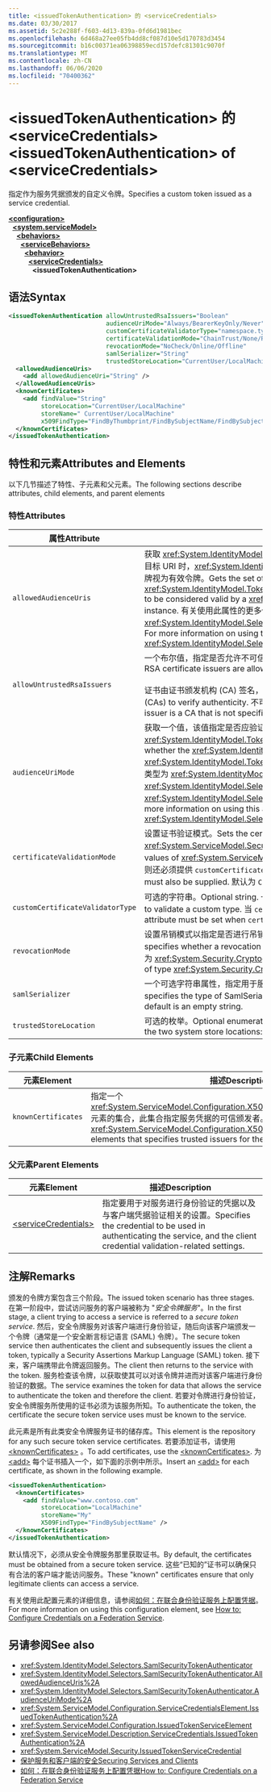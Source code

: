 ```yaml
---
title: <issuedTokenAuthentication> 的 <serviceCredentials>
ms.date: 03/30/2017
ms.assetid: 5c2e288f-f603-4d13-839a-0fd6d1981bec
ms.openlocfilehash: 6d468a27ee05fb4dd8cf087d10e5d170783d3454
ms.sourcegitcommit: b16c00371ea06398859ecd157defc81301c9070f
ms.translationtype: MT
ms.contentlocale: zh-CN
ms.lasthandoff: 06/06/2020
ms.locfileid: "70400362"
---
```

# <a name="issuedtokenauthentication-of-servicecredentials"></a><span data-ttu-id="fc117-102">\<issuedTokenAuthentication> 的 \<serviceCredentials></span><span class="sxs-lookup"><span data-stu-id="fc117-102">\<issuedTokenAuthentication> of \<serviceCredentials></span></span>
<span data-ttu-id="fc117-103">指定作为服务凭据颁发的自定义令牌。</span><span class="sxs-lookup"><span data-stu-id="fc117-103">Specifies a custom token issued as a service credential.</span></span>  
  
[**\<configuration>**](../configuration-element.md)\
&nbsp;&nbsp;[**\<system.serviceModel>**](system-servicemodel.md)\
&nbsp;&nbsp;&nbsp;&nbsp;[**\<behaviors>**](behaviors.md)\
&nbsp;&nbsp;&nbsp;&nbsp;&nbsp;&nbsp;[**\<serviceBehaviors>**](servicebehaviors.md)\
&nbsp;&nbsp;&nbsp;&nbsp;&nbsp;&nbsp;&nbsp;&nbsp;[**\<behavior>**](behavior-of-servicebehaviors.md)\
&nbsp;&nbsp;&nbsp;&nbsp;&nbsp;&nbsp;&nbsp;&nbsp;&nbsp;&nbsp;[**\<serviceCredentials>**](servicecredentials.md)\
&nbsp;&nbsp;&nbsp;&nbsp;&nbsp;&nbsp;&nbsp;&nbsp;&nbsp;&nbsp;&nbsp;&nbsp;**\<issuedTokenAuthentication>**  
  
## <a name="syntax"></a><span data-ttu-id="fc117-104">语法</span><span class="sxs-lookup"><span data-stu-id="fc117-104">Syntax</span></span>  
  
```xml  
<issuedTokenAuthentication allowUntrustedRsaIssuers="Boolean"
                           audienceUriMode="Always/BearerKeyOnly/Never"
                           customCertificateValidatorType="namespace.typeName, [,AssemblyName] [,Version=version number] [,Culture=culture] [,PublicKeyToken=token]"
                           certificateValidationMode="ChainTrust/None/PeerTrust/PeerOrChainTrust/Custom"
                           revocationMode="NoCheck/Online/Offline"
                           samlSerializer="String"
                           trustedStoreLocation="CurrentUser/LocalMachine">
  <allowedAudienceUris>
    <add allowedAudienceUri="String" />
  </allowedAudienceUris>
  <knownCertificates>
    <add findValue="String"
         storeLocation="CurrentUser/LocalMachine"
         storeName=" CurrentUser/LocalMachine"
         x509FindType="FindByThumbprint/FindBySubjectName/FindBySubjectDistinguishedName/FindByIssuerName/FindByIssuerDistinguishedName/FindBySerialNumber/FindByTimeValid/FindByTimeNotYetValid/FindBySerialNumber/FindByTimeExpired/FindByTemplateName/FindByApplicationPolicy/FindByCertificatePolicy/FindByExtension/FindByKeyUsage/FindBySubjectKeyIdentifier" />
  </knownCertificates>
</issuedTokenAuthentication>
```  
  
## <a name="attributes-and-elements"></a><span data-ttu-id="fc117-105">特性和元素</span><span class="sxs-lookup"><span data-stu-id="fc117-105">Attributes and Elements</span></span>  
 <span data-ttu-id="fc117-106">以下几节描述了特性、子元素和父元素。</span><span class="sxs-lookup"><span data-stu-id="fc117-106">The following sections describe attributes, child elements, and parent elements</span></span>  
  
### <a name="attributes"></a><span data-ttu-id="fc117-107">特性</span><span class="sxs-lookup"><span data-stu-id="fc117-107">Attributes</span></span>  
  
|<span data-ttu-id="fc117-108">属性</span><span class="sxs-lookup"><span data-stu-id="fc117-108">Attribute</span></span>|<span data-ttu-id="fc117-109">说明</span><span class="sxs-lookup"><span data-stu-id="fc117-109">Description</span></span>|  
|---------------|-----------------|  
|`allowedAudienceUris`|<span data-ttu-id="fc117-110">获取 <xref:System.IdentityModel.Tokens.SamlSecurityToken> 安全令牌的目标 URI 集，只有在使用这些目标 URI 时，<xref:System.IdentityModel.Selectors.SamlSecurityTokenAuthenticator> 实例才会将该令牌视为有效令牌。</span><span class="sxs-lookup"><span data-stu-id="fc117-110">Gets the set of target URIs for which the <xref:System.IdentityModel.Tokens.SamlSecurityToken> security token can be targeted for in order to be considered valid by a <xref:System.IdentityModel.Selectors.SamlSecurityTokenAuthenticator> instance.</span></span> <span data-ttu-id="fc117-111">有关使用此属性的更多信息，请参见 <xref:System.IdentityModel.Selectors.SamlSecurityTokenAuthenticator.AllowedAudienceUris%2A>。</span><span class="sxs-lookup"><span data-stu-id="fc117-111">For more information on using this attribute, see <xref:System.IdentityModel.Selectors.SamlSecurityTokenAuthenticator.AllowedAudienceUris%2A>.</span></span>|  
|`allowUntrustedRsaIssuers`|<span data-ttu-id="fc117-112">一个布尔值，指定是否允许不可信的 RSA 证书颁发者。</span><span class="sxs-lookup"><span data-stu-id="fc117-112">A Boolean value that specifies if untrusted RSA certificate issuers are allowed.</span></span><br /><br /> <span data-ttu-id="fc117-113">证书由证书颁发机构 (CA) 签名，以验证真实性。</span><span class="sxs-lookup"><span data-stu-id="fc117-113">Certificates are signed by certification authorities (CAs) to verify authenticity.</span></span> <span data-ttu-id="fc117-114">不可信的颁发者是指未被指定为可信的证书签名者的 CA。</span><span class="sxs-lookup"><span data-stu-id="fc117-114">An untrusted issuer is a CA that is not specified to be trusted to sign certificates.</span></span>|  
|`audienceUriMode`|<span data-ttu-id="fc117-115">获取一个值，该值指定是否应验证 <xref:System.IdentityModel.Tokens.SamlSecurityToken> 安全令牌的 <xref:System.IdentityModel.Tokens.SamlAudienceRestrictionCondition>。</span><span class="sxs-lookup"><span data-stu-id="fc117-115">Gets a value that specifies whether the <xref:System.IdentityModel.Tokens.SamlSecurityToken> security token's <xref:System.IdentityModel.Tokens.SamlAudienceRestrictionCondition> should be validated.</span></span> <span data-ttu-id="fc117-116">此值的类型为 <xref:System.IdentityModel.Selectors.AudienceUriMode>。</span><span class="sxs-lookup"><span data-stu-id="fc117-116">This value is of type <xref:System.IdentityModel.Selectors.AudienceUriMode>.</span></span> <span data-ttu-id="fc117-117">有关使用此属性的更多信息，请参见 <xref:System.IdentityModel.Selectors.SamlSecurityTokenAuthenticator.AudienceUriMode%2A>。</span><span class="sxs-lookup"><span data-stu-id="fc117-117">For more information on using this attribute, see <xref:System.IdentityModel.Selectors.SamlSecurityTokenAuthenticator.AudienceUriMode%2A>.</span></span>|  
|`certificateValidationMode`|<span data-ttu-id="fc117-118">设置证书验证模式。</span><span class="sxs-lookup"><span data-stu-id="fc117-118">Sets the certificate validation mode.</span></span> <span data-ttu-id="fc117-119"><xref:System.ServiceModel.Security.X509CertificateValidationMode> 的有效值之一。</span><span class="sxs-lookup"><span data-stu-id="fc117-119">One of the valid values of <xref:System.ServiceModel.Security.X509CertificateValidationMode>.</span></span> <span data-ttu-id="fc117-120">如果设置为 `Custom`，则还必须提供 `customCertificateValidator`。</span><span class="sxs-lookup"><span data-stu-id="fc117-120">If set to `Custom`, then a `customCertificateValidator` must also be supplied.</span></span> <span data-ttu-id="fc117-121">默认为 `ChainTrust`。</span><span class="sxs-lookup"><span data-stu-id="fc117-121">The default is `ChainTrust`.</span></span>|  
|`customCertificateValidatorType`|<span data-ttu-id="fc117-122">可选的字符串。</span><span class="sxs-lookup"><span data-stu-id="fc117-122">Optional string.</span></span> <span data-ttu-id="fc117-123">一个用于验证自定义类型的类型和程序集。</span><span class="sxs-lookup"><span data-stu-id="fc117-123">A type and assembly used to validate a custom type.</span></span> <span data-ttu-id="fc117-124">当 `certificateValidationMode` 设置为 `Custom` 时，必须设置此属性。</span><span class="sxs-lookup"><span data-stu-id="fc117-124">This attribute must be set when `certificateValidationMode` is set to `Custom`.</span></span>|  
|`revocationMode`|<span data-ttu-id="fc117-125">设置吊销模式以指定是否进行吊销检查，以及是联机执行还是脱机执行。</span><span class="sxs-lookup"><span data-stu-id="fc117-125">Sets the revocation mode that specifies whether a revocation check occurs, and if it is performed online or offline.</span></span> <span data-ttu-id="fc117-126">此属性的类型为 <xref:System.Security.Cryptography.X509Certificates.X509RevocationMode>。</span><span class="sxs-lookup"><span data-stu-id="fc117-126">This attribute is of type <xref:System.Security.Cryptography.X509Certificates.X509RevocationMode>.</span></span>|  
|`samlSerializer`|<span data-ttu-id="fc117-127">一个可选字符串属性，指定用于服务凭据的 SamlSerializer 的类型。</span><span class="sxs-lookup"><span data-stu-id="fc117-127">An optional string attribute that specifies the type of SamlSerializer that is used for the service credential.</span></span> <span data-ttu-id="fc117-128">默认值为空字符串。</span><span class="sxs-lookup"><span data-stu-id="fc117-128">The default is an empty string.</span></span>|  
|`trustedStoreLocation`|<span data-ttu-id="fc117-129">可选的枚举。</span><span class="sxs-lookup"><span data-stu-id="fc117-129">Optional enumeration.</span></span> <span data-ttu-id="fc117-130">两个系统存储位置之一：`LocalMachine` 或 `CurrentUser`。</span><span class="sxs-lookup"><span data-stu-id="fc117-130">One of the two system store locations: `LocalMachine` or `CurrentUser`.</span></span>|  
  
### <a name="child-elements"></a><span data-ttu-id="fc117-131">子元素</span><span class="sxs-lookup"><span data-stu-id="fc117-131">Child Elements</span></span>  
  
|<span data-ttu-id="fc117-132">元素</span><span class="sxs-lookup"><span data-stu-id="fc117-132">Element</span></span>|<span data-ttu-id="fc117-133">描述</span><span class="sxs-lookup"><span data-stu-id="fc117-133">Description</span></span>|  
|-------------|-----------------|  
|`knownCertificates`|<span data-ttu-id="fc117-134">指定一个 <xref:System.ServiceModel.Configuration.X509CertificateTrustedIssuerElement> 元素的集合，此集合指定服务凭据的可信颁发者。</span><span class="sxs-lookup"><span data-stu-id="fc117-134">Specifies a collection of <xref:System.ServiceModel.Configuration.X509CertificateTrustedIssuerElement> elements that specifies trusted issuers for the service credential.</span></span>|  
  
### <a name="parent-elements"></a><span data-ttu-id="fc117-135">父元素</span><span class="sxs-lookup"><span data-stu-id="fc117-135">Parent Elements</span></span>  
  
|<span data-ttu-id="fc117-136">元素</span><span class="sxs-lookup"><span data-stu-id="fc117-136">Element</span></span>|<span data-ttu-id="fc117-137">描述</span><span class="sxs-lookup"><span data-stu-id="fc117-137">Description</span></span>|  
|-------------|-----------------|  
|[\<serviceCredentials>](servicecredentials.md)|<span data-ttu-id="fc117-138">指定要用于对服务进行身份验证的凭据以及与客户端凭据验证相关的设置。</span><span class="sxs-lookup"><span data-stu-id="fc117-138">Specifies the credential to be used in authenticating the service, and the client credential validation-related settings.</span></span>|  
  
## <a name="remarks"></a><span data-ttu-id="fc117-139">注解</span><span class="sxs-lookup"><span data-stu-id="fc117-139">Remarks</span></span>  
 <span data-ttu-id="fc117-140">颁发的令牌方案包含三个阶段。</span><span class="sxs-lookup"><span data-stu-id="fc117-140">The issued token scenario has three stages.</span></span> <span data-ttu-id="fc117-141">在第一阶段中，尝试访问服务的客户端被称为 "*安全令牌服务*"。</span><span class="sxs-lookup"><span data-stu-id="fc117-141">In the first stage, a client trying to access a service is referred to a *secure token service*.</span></span> <span data-ttu-id="fc117-142">然后，安全令牌服务对该客户端进行身份验证，随后向该客户端颁发一个令牌（通常是一个安全断言标记语言 (SAML) 令牌）。</span><span class="sxs-lookup"><span data-stu-id="fc117-142">The secure token service then authenticates the client and subsequently issues the client a token, typically a Security Assertions Markup Language (SAML) token.</span></span> <span data-ttu-id="fc117-143">接下来，客户端携带此令牌返回服务。</span><span class="sxs-lookup"><span data-stu-id="fc117-143">The client then returns to the service with the token.</span></span> <span data-ttu-id="fc117-144">服务检查该令牌，以获取使其可以对该令牌并进而对该客户端进行身份验证的数据。</span><span class="sxs-lookup"><span data-stu-id="fc117-144">The service examines the token for data that allows the service to authenticate the token and therefore the client.</span></span> <span data-ttu-id="fc117-145">若要对令牌进行身份验证，安全令牌服务所使用的证书必须为该服务所知。</span><span class="sxs-lookup"><span data-stu-id="fc117-145">To authenticate the token, the certificate the secure token service uses must be known to the service.</span></span>  
  
 <span data-ttu-id="fc117-146">此元素是所有此类安全令牌服务证书的储存库。</span><span class="sxs-lookup"><span data-stu-id="fc117-146">This element is the repository for any such secure token service certificates.</span></span> <span data-ttu-id="fc117-147">若要添加证书，请使用 [\<knownCertificates>](knowncertificates.md) 。</span><span class="sxs-lookup"><span data-stu-id="fc117-147">To add certificates, use the [\<knownCertificates>](knowncertificates.md).</span></span> <span data-ttu-id="fc117-148">为 [\<add>](add-of-knowncertificates.md) 每个证书插入一个，如下面的示例中所示。</span><span class="sxs-lookup"><span data-stu-id="fc117-148">Insert an [\<add>](add-of-knowncertificates.md) for each certificate, as shown in the following example.</span></span>  
  
```xml  
<issuedTokenAuthentication>
  <knownCertificates>
    <add findValue="www.contoso.com"
         storeLocation="LocalMachine"
         storeName="My"
         X509FindType="FindBySubjectName" />
  </knownCertificates>
</issuedTokenAuthentication>
```  
  
 <span data-ttu-id="fc117-149">默认情况下，必须从安全令牌服务那里获取证书。</span><span class="sxs-lookup"><span data-stu-id="fc117-149">By default, the certificates must be obtained from a secure token service.</span></span> <span data-ttu-id="fc117-150">这些“已知的”证书可以确保只有合法的客户端才能访问服务。</span><span class="sxs-lookup"><span data-stu-id="fc117-150">These "known" certificates ensure that only legitimate clients can access a service.</span></span>  
  
 <span data-ttu-id="fc117-151">有关使用此配置元素的详细信息，请参阅[如何：在联合身份验证服务上配置凭据](../../../wcf/feature-details/how-to-configure-credentials-on-a-federation-service.md)。</span><span class="sxs-lookup"><span data-stu-id="fc117-151">For more information on using this configuration element, see [How to: Configure Credentials on a Federation Service](../../../wcf/feature-details/how-to-configure-credentials-on-a-federation-service.md).</span></span>  
  
## <a name="see-also"></a><span data-ttu-id="fc117-152">另请参阅</span><span class="sxs-lookup"><span data-stu-id="fc117-152">See also</span></span>

- <xref:System.IdentityModel.Selectors.SamlSecurityTokenAuthenticator>
- <xref:System.IdentityModel.Selectors.SamlSecurityTokenAuthenticator.AllowedAudienceUris%2A>
- <xref:System.IdentityModel.Selectors.SamlSecurityTokenAuthenticator.AudienceUriMode%2A>
- <xref:System.ServiceModel.Configuration.ServiceCredentialsElement.IssuedTokenAuthentication%2A>
- <xref:System.ServiceModel.Configuration.IssuedTokenServiceElement>
- <xref:System.ServiceModel.Description.ServiceCredentials.IssuedTokenAuthentication%2A>
- <xref:System.ServiceModel.Security.IssuedTokenServiceCredential>
- [<span data-ttu-id="fc117-153">保护服务和客户端的安全</span><span class="sxs-lookup"><span data-stu-id="fc117-153">Securing Services and Clients</span></span>](../../../wcf/feature-details/securing-services-and-clients.md)
- [<span data-ttu-id="fc117-154">如何：在联合身份验证服务上配置凭据</span><span class="sxs-lookup"><span data-stu-id="fc117-154">How to: Configure Credentials on a Federation Service</span></span>](../../../wcf/feature-details/how-to-configure-credentials-on-a-federation-service.md)
